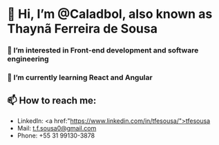 # 👋 Hi, I’m @Caladbol, also known as Thaynã Ferreira de Sousa

### 👀 I’m interested in Front-end development and software engineering
### 🌱 I’m currently learning React and Angular
<!--💞️ I’m looking to collaborate on ... -->
## 📫 How to reach me:
- LinkedIn: <a href:"https://www.linkedin.com/in/tfesousa/">tfesousa</a>
- Mail: t.f.sousa0@gmail.com
- Phone: +55 31 99130-3878

<!---
Caladbol/Caladbol is a ✨ special ✨ repository because its `README.md` (this file) appears on your GitHub profile.
You can click the Preview link to take a look at your changes.
--->
